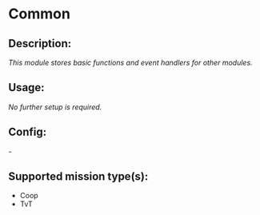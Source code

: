 # Common
## Description:
_This module stores basic functions and event handlers for other modules._

## Usage:
_No further setup is required._

## Config:
\-

## Supported mission type(s):
 - Coop
 - TvT
